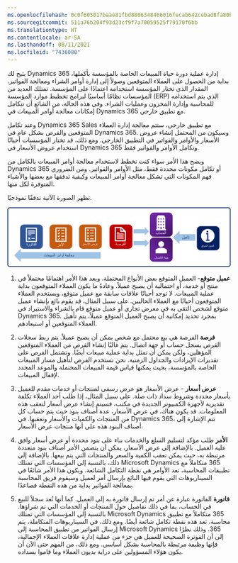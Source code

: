 ```yaml
---
ms.openlocfilehash: 0c0f605017baae81fbd8806348466016fecab642cebad8fa80b1c696ebd03848
ms.sourcegitcommit: 511a76b204f93d23cf9f7a70059525f79170f6bb
ms.translationtype: HT
ms.contentlocale: ar-SA
ms.lasthandoff: 08/11/2021
ms.locfileid: "7436080"
---
```

يتيح لك Dynamics 365 إدارة عملية دورة حياة المبيعات الخاصة بالمؤسسة بأكملها، بداية من الحصول على العملاء المتوقعين وصولاً إلى إدارة أوامر الشراء ومعالجة الفواتير. المقدار الذي تختار المؤسسة استخدامه اعتمادًا على المؤسسة. تمتلك العديد من المؤسسات نظامًا أساسيًا لبرامج تخطيط موارد المؤسسة (ERP) الذي يتم استخدامه للمحاسبة وإدارة المخزون وعمليات الشراء. وفي هذه الحالة، من الشائع أن تتكامل إمكانات معالجة أوامر المبيعات في Dynamics 365 مع تطبيق خارجي.

وعند تكامل Dynamics 365 Sales مع تطبيق خارجي، ستتم معالجة إدارة العملاء المتوقعين والفرص بشكل عام في Dynamics
365. وسيكون من المحتمل إنشاء عروض الأسعار والأوامر والفواتير في التطبيق الخارجي. ومع ذلك، قد تختار المؤسسات أحيانًا استخدام عروض الأسعار في Dynamics 365 وتكامل الأوامر والفواتير فقط.

ويصح هذا الأمر سواء كنت تخطط لاستخدام معالجة أوامر المبيعات بالكامل من Dynamics 365 أو تكامل مكونات محددة فقط، مثل الأوامر والفواتير. ومن الضروري فهم المكونات التي تشكل معالجة أوامر المبيعات وكيفية تدفقها مع بعضها والأشياء المتوفرة لكل منها.

تظهر الصورة الآتية تدفقًا نموذجيًا.

![عميل متوقع > تأهيل > حساب وجهة اتصال < فرصة > عرض أسعار > أمر > فاتورة.](../media/SOP-Unit1-1.png)

1.  **عميل متوقع**- العميل المتوقع بعض الأنواع المحتملة. ويعد هذا الأمر اهتمامًا محتملاً في منتج أو خدمة، أو احتمالية أن يصبح عميلاً. وعادةً ما يكون العملاء المتوقعون بداية عملية المبيعات.
    لا توجد أحيانًا علاقات سابقة مع عميل متوقع، ويستخدم العملاء المتوقعون أحيانًا مع العملاء الحاليين. على سبيل المثال، قد يقوم بائع بإنشاء عميل متوقع لشخص التقى به في معرض تجاري أو عميل متوقع قام بالشراء والاستيراد في Dynamics 365. بمجرد تحديد إمكانية أن يصبح العميل المتوقع عميلاً، يتم تأهيل العملاء المتوقعين أو استبعادهم.

2.  **فرصة** الفرصة هي بيع محتمل مع شخص يمكن أن يصبح عميلاً. يتم ربط سجلات الفرص بسجل حساب أو جهة اتصال. يتم غالبًا إنشاء الفرص من العملاء المتوقعين المؤهلين، ولكن يمكن أن تمثل بداية عملية مبيعات أيضًا. وتشتمل الفرص على تقديرات الإيرادات والجداول الزمنية. نحن نستخدم الفرص لتأهيل مسار المبيعات الخاصة بالمؤسسة، بحيث يمكنها قياس قيمة المبيعات المحتملة والموعد المحدد لإقفال المبيعات.

3.  **عرض أسعار** - عرض الأسعار هو عرض رسمي لمنتجات أو خدمات مقدم للعميل بأسعار محددة وشروط سداد ذات صلة.
    على سبيل المثال، إذا طلب أحد العملاء تكلفة تقديرية لأجهزة الكمبيوتر الجديدة في مكتب، فسيتم إنشاء عرض أسعار لتعقب هذه المعلومات. قد يكون هناك، في عرض الأسعار، عدة أصناف بنود حيث يتم حساب كل من المنتجات والكميات والأسعار وتعقبها. في Dynamics 365، تتم الإشارة إلى أصناف البنود هذه على أنها منتجات عرض الأسعار.

4.  **الأمر** طلب مؤكد لتسليم السلع والخدمات بناء على بنود محددة أو عرض أسعار وافق عليه العميل. بالإضافة إلى عرض الأسعار، يمكن أن يتضمن الأمر أصناف بنود متعددة مرتبطة به، حيث يمكن تعقب الكمية والسعر والمنتجات التي يتم بيعها. بالإضافة إلى ذلك، بالنسبة إلى المؤسسات التي تمتلك Microsoft Dynamics ‏365 متكاملاً مع تطبيقات المحاسبة، تعد الأوامر هي نقطة التكامل الشائعة. ويكون هذا الأمر شائعًا في السيناريوهات التي يقوم فيها البائع بإرسال أمر لعميل وسيقوم فريق المحاسبة بمعالجة الفواتير بداية من هذه النقطة فصاعدًا.

5.  **فاتورة** الفاتورة عبارة عن أمر تم إرسال فاتورة به إلى العميل. كما أنها تُعد سجلاً للبيع في الحساب، بما في ذلك تفاصيل حول المنتجات أو الخدمات التي تم شراؤها. بالنسبة إلى المؤسسات التي تمتلك Microsoft Dynamics ‏365 متكاملاً مع تطبيق محاسبة، تعد هذه نقطة تكامل شائعة أيضًا. ومع ذلك، في السيناريوهات المتكاملة، يتم إرسال الفواتير من تطبيق المحاسبة إلى Microsoft Dynamics ‏365. وذلك نظرًا إلى أن الفوترة الصحيحة للعميل هي جزء من عملية إدارة علاقات العملاء الإجمالية، فإنها وظيفة مرتبطة بالمحاسبة بشكل أساسي. ومع ذلك، من المهم حتى الآن أن يكون هؤلاء المسؤولين على دراية بديون العملاء وما قاموا بسداده.
